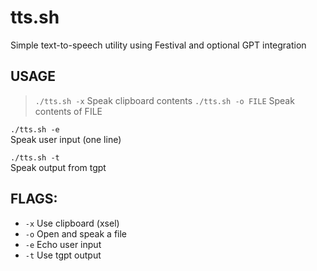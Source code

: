 # tts.sh
Simple text-to-speech utility using Festival and optional GPT integration

## USAGE
>`./tts.sh -x`
> Speak clipboard contents
> `./tts.sh -o FILE`
> Speak contents of FILE

`./tts.sh -e`  
Speak user input (one line)
  
`./tts.sh -t`  
Speak output from tgpt

## FLAGS:
* `-x`
Use clipboard (xsel)
* `-o`
Open and speak a file
* `-e`
Echo user input
* `-t`
Use tgpt output

